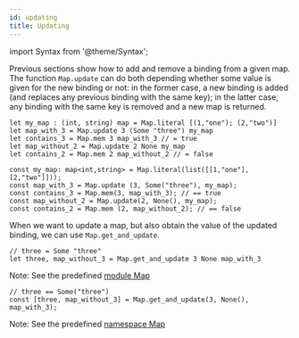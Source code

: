 ```yaml
---
id: updating
title: Updating
---
```


import Syntax from '@theme/Syntax';

Previous sections show how to add and remove a binding from a given
map. The function `Map.update` can do both depending whether some
value is given for the new binding or not: in the former case, a new
binding is added (and replaces any previous binding with the same
key); in the latter case, any binding with the same key is removed and
a new map is returned.

<Syntax syntax="cameligo">

```cameligo group=map_updating
let my_map : (int, string) map = Map.literal [(1,"one"); (2,"two")]
let map_with_3 = Map.update 3 (Some "three") my_map
let contains_3 = Map.mem 3 map_with_3 // = true
let map_without_2 = Map.update 2 None my_map
let contains_2 = Map.mem 2 map_without_2 // = false
```

</Syntax>

<Syntax syntax="jsligo">

```jsligo group=map_updating
const my_map: map<int,string> = Map.literal(list([[1,"one"],[2,"two"]]));
const map_with_3 = Map.update (3, Some("three"), my_map);
const contains_3 = Map.mem(3, map_with_3); // == true
const map_without_2 = Map.update(2, None(), my_map);
const contains_2 = Map.mem (2, map_without_2); // == false
```

</Syntax>

When we want to update a map, but also obtain the value of the updated
binding, we can use `Map.get_and_update`.

<Syntax syntax="cameligo">

```cameligo group=map_updating
// three = Some "three"
let three, map_without_3 = Map.get_and_update 3 None map_with_3
```

Note: See the predefined
[module Map](../reference/map-reference/?lang=cameligo)

</Syntax>

<Syntax syntax="jsligo">

```jsligo group=map_updating
// three == Some("three")
const [three, map_without_3] = Map.get_and_update(3, None(), map_with_3);
```

Note: See the predefined
[namespace Map](../reference/map-reference/?lang=jsligo)

</Syntax>
